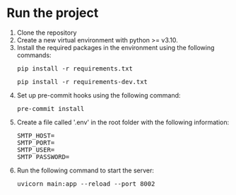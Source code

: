 # Run the project

<ol>
    <li>Clone the repository</li>
    <li>Create a new virtual environment with python >= v3.10.</li>
    <li>Install the required packages in the environment using the following commands:
        <pre>pip install -r requirements.txt</pre>
        <pre>pip install -r requirements-dev.txt</pre>
    </li>
    <li>Set up pre-commit hooks using the following command:
        <pre>pre-commit install</pre>
    </li>
    <li>Create a file called '.env' in the root folder with the following information:
        <pre>
SMTP_HOST=
SMTP_PORT=
SMTP_USER=
SMTP_PASSWORD=
</pre>
    </li>
    <li>Run the following command to start the server:
        <pre>uvicorn main:app --reload --port 8002</pre>
    </li>
</ol>